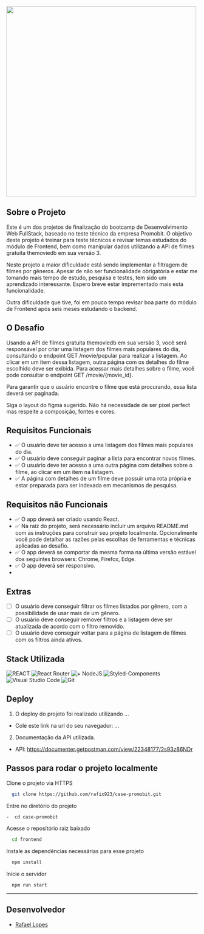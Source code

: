 <img src="https://i.imgur.com/6q2AiRg.png" width="500">

## Sobre o Projeto

Este é um dos projetos de finalização do bootcamp de Desenvolvimento Web FullStack, baseado no teste técnico da empresa Promobit. O objetivo deste projeto é treinar para teste técnicos e revisar temas estudados do módulo de Frontend, bem como manipular dados utilizando a  API de filmes gratuita themoviedb em sua versão 3.

Neste projeto a maior dificuldade está sendo implementar a filtragem de filmes por gêneros. Apesar de não ser funcionalidade obrigatória e estar me tomando mais tempo de estudo, pesquisa e testes, tem sido um aprendizado interessante. Espero breve estar imprementado mais esta funcionalidade. 

Outra dificuldade que tive, foi em pouco tempo revisar boa parte do módulo de Frontend após seis meses estudando o backend.

## O Desafio

Usando a API de filmes gratuita themoviedb em sua versão 3, você será responsável por criar uma listagem dos filmes mais populares do dia, consultando o endpoint GET /movie/popular para realizar a listagem. Ao clicar em um item dessa listagem, outra página com os detalhes do filme escolhido deve ser exibida. Para acessar mais detalhes sobre o filme, você pode consultar o endpoint GET /movie/{movie_id}.

Para garantir que o usuário encontre o filme que está procurando, essa lista deverá ser paginada.

Siga o layout do figma sugerido. Não há necessidade de ser pixel perfect mas respeite a composição, fontes e cores.

## Requisitos Funcionais

- ✅ O usuário deve ter acesso a uma listagem dos filmes mais populares do dia.
- ✅ O usuário deve conseguir paginar a lista para encontrar novos filmes.
- ✅ O usuário deve ter acesso a uma outra página com detalhes sobre o filme, ao clicar em um item na listagem.
- ✅ A página com detalhes de um filme deve possuir uma rota própria e estar preparada para ser indexada em mecanismos de pesquisa.

## Requisitos não Funcionais

- ✅ O app deverá ser criado usando React.
- ✅ Na raiz do projeto, será necessário incluir um arquivo README.md com as instruções para construir seu projeto localmente. Opcionalmente você pode detalhar as razões pelas escolhas de ferramentas e técnicas aplicadas ao desafio.
- ✅ O app deverá se comportar da mesma forma na última versão estável dos seguintes browsers: Chrome, Firefox, Edge.
- ✅ O app deverá ser responsivo.
- 
## Extras 

- [ ] O usuário deve conseguir filtrar os filmes listados por gênero, com a possibilidade de usar mais de um gênero.
- [ ] O usuário deve conseguir remover filtros e a listagem deve ser atualizada de acordo com o filtro removido.
- [ ] O usuário deve conseguir voltar para a página de listagem de filmes com os filtros ainda ativos.
  
## Stack Utilizada

![REACT](https://img.shields.io/badge/React-20232A?style=for-the-badge&logo=react&logoColor=61DAFB)
![React Router](https://img.shields.io/badge/React_Router-CA4245?style=for-the-badge&logo=react-router&logoColor=white)
![+ NodeJS](https://img.shields.io/badge/Node.js-43853D?style=for-the-badge&logo=node.js&logoColor=white)
![Styled-Components](https://img.shields.io/badge/styled--components-DB7093?style=for-the-badge&logo=styled-components&logoColor=white)
![Visual Studio Code](https://img.shields.io/badge/Visual_Studio_Code-0078D4?style=for-the-badge&logo=visual%20studio%20code&logoColor=white)
![Git](https://img.shields.io/badge/GIT-E44C30?style=for-the-badge&logo=git&logoColor=white)

## Deploy 

1) O deploy do projeto foi realizado utilizando ...

- Cole este link na url do seu navegador: ...

2) Documentação da API utilizada.

- API: [https://documenter.getpostman.com/view/22348177/2s93z86NDr
](https://developer.themoviedb.org/docs/getting-started)

## Passos para rodar o projeto localmente
  
Clone o projeto via HTTPS

```bash
  git clone https://github.com/rafix923/case-promobit.git
```

Entre no diretório do projeto

```bash
-  cd case-promobit
```

Acesse o repositório raiz baixado

```bash
  cd frontend
```

Instale as dependências necessárias para esse projeto

```bash
  npm install
```

Inicie o servidor

```bash
  npm run start
```
 --- 
## Desenvolvedor
  
- [Rafael Lopes](https://github.com/rafix923)
